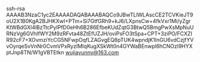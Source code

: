ssh-rsa AAAAB3NzaC1yc2EAAAADAQABAAABAQCo9JBwTLlWLAscCE2TCVKieJT9oU2X1B0KgA2BJHKXwI+PTm+Si7GtfGRh9+kJ6/LXpnsCw+4fkVxr1Mi/yZgrKtWBdGXl4lBzTtcPyIPfD0eHh6B286EfbeKUdZqtG3BtwQ5BmgPwXsMpNuURNzVg6GVhIfWY2M9zRFvta48ZtEfUZJH/oviPsFO3tSpa+CPT+3ziPO/FCXZIR92cF7+XOvmziYcCG5NFwpOqfLZAGvgEQ8pTUK4wpndjK1InGU6vdCzjfYVvOyrqeSvVnNr0CvmVPxRyzIMIqKugXSkWt0n4GYWaBEnwpl6hCNOzl9HYXptJnp8TN/W1gVBTEtkn wujiayunny@163.com

